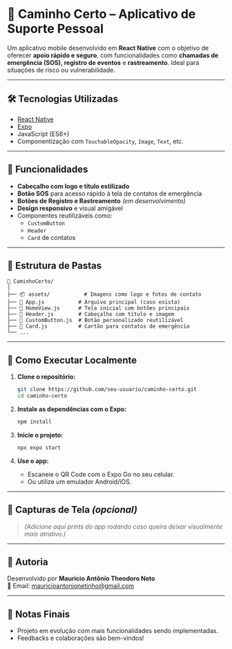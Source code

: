 
# 📱 Caminho Certo – Aplicativo de Suporte Pessoal

Um aplicativo mobile desenvolvido em **React Native** com o objetivo de oferecer **apoio rápido e seguro**, com funcionalidades como **chamadas de emergência (SOS), registro de eventos** e **rastreamento**. Ideal para situações de risco ou vulnerabilidade.

---

## 🛠️ Tecnologias Utilizadas

- [React Native](https://reactnative.dev/)
- [Expo](https://expo.dev/)
- JavaScript (ES6+)
- Componentização com `TouchableOpacity`, `Image`, `Text`, etc.

---

## 🎯 Funcionalidades

- **Cabeçalho com logo e título estilizado**
- **Botão SOS** para acesso rápido à tela de contatos de emergência
- **Botões de Registro e Rastreamento** *(em desenvolvimento)*
- **Design responsivo** e visual amigável
- Componentes reutilizáveis como:
  - `CustomButton`
  - `Header`
  - `Card` de contatos

---

## 📂 Estrutura de Pastas

```
📁 CaminhoCerto/
│
├── 📦 assets/           # Imagens como logo e fotos de contato
├── 📄 App.js           # Arquivo principal (caso exista)
├── 📄 HomeView.js      # Tela inicial com botões principais
├── 📄 Header.js        # Cabeçalho com título e imagem
├── 📄 CustomButton.js  # Botão personalizado reutilizável
├── 📄 Card.js          # Cartão para contatos de emergência
└── ...
```

---

## 🚀 Como Executar Localmente

1. **Clone o repositório:**
   ```bash
   git clone https://github.com/seu-usuario/caminho-certo.git
   cd caminho-certo
   ```

2. **Instale as dependências com o Expo:**
   ```bash
   npm install
   ```

3. **Inicie o projeto:**
   ```bash
   npx expo start
   ```

4. **Use o app:**
   - Escaneie o QR Code com o Expo Go no seu celular.
   - Ou utilize um emulador Android/iOS.

---

## 📸 Capturas de Tela *(opcional)*

> *(Adicione aqui prints do app rodando caso queira deixar visualmente mais atrativo.)*

---

## 👥 Autoria

Desenvolvido por **Mauricio Antônio Theodoro Neto**  
📧 Email: mauricioantonionetinho@gmail.com  

---

## 📌 Notas Finais

- Projeto em evolução com mais funcionalidades sendo implementadas.
- Feedbacks e colaborações são bem-vindos!
